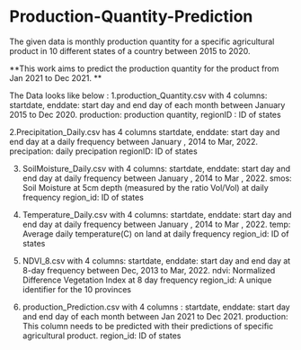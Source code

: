 # Production-Quantity-Prediction

The given data is monthly production quantity for a specific agricultural product  in 10 different states of a country between  2015 to  2020. 

 **This work aims to predict the production quantity for the product from Jan 2021 to Dec 2021.
**

The Data looks like below :
1.production_Quantity.csv with 4 columns: 
startdate, enddate: start day and end day of each month between January 2015 to Dec 2020.
production: production quantity, regionID : ID of states

2.Precipitation_Daily.csv has 4 columns 
startdate, enddate: start day and end day at a daily frequency between January , 2014 to Mar, 2022.
precipation: daily precipation
regionID: ID of states

3. SoilMoisture_Daily.csv with 4 columns:
startdate, enddate: start day and end day at daily frequency between January , 2014 to Mar , 2022.
smos: Soil Moisture at 5cm depth (measured by the ratio Vol/Vol) at daily frequency
region_id: ID of states

4. Temperature_Daily.csv with 4 columns:
startdate, enddate: start day and end day at daily frequency between January , 2014 to Mar , 2022.
temp: Average daily temperature(C) on land at daily frequency
region_id: ID of states

5. NDVI_8.csv with 4 columns:
startdate, enddate: start day and end day at 8-day frequency between Dec, 2013 to Mar, 2022.
ndvi: Normalized Difference Vegetation Index  at 8 day frequency 
region_id: A unique identifier for the 10 provinces

6. production_Prediction.csv with 4 columns :
startdate, enddate: start day and end day of each month between Jan 2021 to Dec 2021.
production: This column needs to be predicted with their predictions of specific agricultural product.
region_id: ID of states
